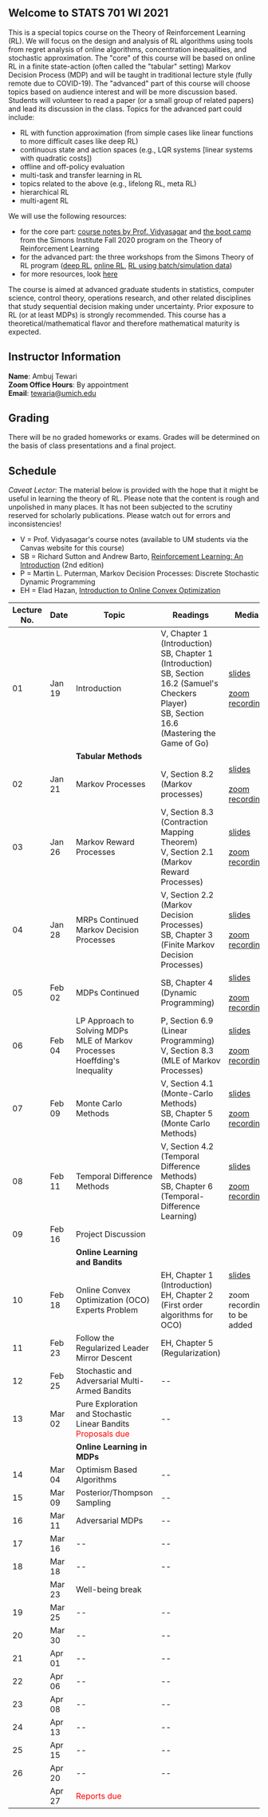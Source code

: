 ## Welcome to STATS 701 WI 2021

This is a special topics course on the Theory of Reinforcement Learning (RL). We will focus on the design and analysis of RL algorithms using tools from regret analysis of online algorithms, concentration inequalities, and stochastic approximation. The "core" of this course will be based on online RL in a finite state-action (often called the "tabular" setting) Markov Decision Process (MDP) and will be taught in traditional lecture style (fully remote due to COVID-19). The "advanced" part of this course will choose topics based on audience interest and will be more discussion based. Students will volunteer to read a paper (or a small group of related papers) and lead its discussion in the class. Topics for the advanced part could include:

- RL with function approximation (from simple cases like linear functions to more difficult cases like deep RL)
- continuous state and action spaces (e.g., LQR systems \[linear systems with quadratic costs\])
- offline and off-policy evaluation
- multi-task and transfer learning in RL
- topics related to the above (e.g., lifelong RL, meta RL)
- hierarchical RL
- multi-agent RL

We will use the following resources:
- for the core part: [course notes by Prof. Vidyasagar](https://www.iith.ac.in/~m_vidyasagar/RL/Gen/) and [the boot camp](https://simons.berkeley.edu/workshops/schedule/14378) from the Simons Institute Fall 2020 program on the Theory of Reinforcement Learning
- for the advanced part: the three workshops from the Simons Theory of RL program ([deep RL](https://simons.berkeley.edu/workshops/schedule/14238), [online RL](https://simons.berkeley.edu/workshops/schedule/14239), [RL using batch/simulation data](https://simons.berkeley.edu/workshops/schedule/14240))  
- for more resources, look [here](resources.md)

The course is aimed at advanced graduate students in statistics, computer science, control theory, operations research, and other related disciplines that study sequential decision making under uncertainty. Prior exposure to RL (or at least MDPs) is strongly recommended. This course has a theoretical/mathematical flavor and therefore mathematical maturity is expected.

## Instructor Information

**Name**: Ambuj Tewari  
**Zoom Office Hours**: By appointment  
**Email**: tewaria@umich.edu  

## Grading

There will be no graded homeworks or exams. Grades will be determined on the basis of class presentations and a final project.

## Schedule 

_Caveat Lector_: The material below is provided with the hope that it might be useful in learning the theory of RL. Please note that the content is rough and unpolished in many places. It has not been subjected to the scrutiny reserved for scholarly publications. Please watch out for errors and inconsistencies!

- V = Prof. Vidyasagar's course notes (available to UM students via the Canvas website for this course)
- SB = Richard Sutton and Andrew Barto, [Reinforcement Learning: An Introduction](http://incompleteideas.net/book/the-book.html) (2nd edition)
- P = Martin L. Puterman, Markov Decision Processes: Discrete Stochastic Dynamic Programming
- EH = Elad Hazan, [Introduction to Online Convex Optimization](https://arxiv.org/pdf/1909.05207.pdf)

Lecture No. | Date | Topic | Readings | Media
--- | --- | --- | --- | ---
01 | Jan 19 | Introduction | V, Chapter 1 (Introduction) <br/> SB, Chapter 1 (Introduction) <br/> SB, Section 16.2 (Samuel's Checkers Player) <br/> SB, Section 16.6 (Mastering the Game of Go) | [slides](slides/Intro.pdf) <br/><br/> [zoom recording](https://www.dropbox.com/s/s5o5up2y7a57p4n/zoom_0.mp4?dl=0)
&nbsp;| &nbsp; | **Tabular Methods** | &nbsp; |
02 | Jan 21 | Markov Processes | V, Section 8.2 (Markov processes) | [slides](slides/MRP.pdf) <br/><br/> [zoom recording](https://www.dropbox.com/s/yx123soh439120x/zoom_0.mp4?dl=0)
03 | Jan 26 | Markov Reward Processes | V, Section 8.3 (Contraction Mapping Theorem) <br/> V, Section 2.1 (Markov Reward Processes) | [slides](slides/MRP2.pdf) <br/><br/> [zoom recording](https://www.dropbox.com/s/scxb2behhqkrkg3/zoom_0.mp4?dl=0)
04 | Jan 28 | MRPs Continued <br/> Markov Decision Processes | V, Section 2.2 (Markov Decision Processes) <br/> SB, Chapter 3 (Finite Markov Decision Processes)| [slides](slides/MDP.pdf) <br/><br/> [zoom recording](https://www.dropbox.com/s/nn0cqpclsr09nz1/zoom_0.mp4?dl=0)
05 | Feb 02 | MDPs Continued | SB, Chapter 4 (Dynamic Programming) | [slides](slides/MDP2.pdf)<br/><br/> [zoom recording](https://www.dropbox.com/s/179yab2qa465y4x/zoom_0.mp4?dl=0)
06 | Feb 04 | LP Approach to Solving MDPs <br/> MLE of Markov Processes <br/> Hoeffding's Inequality | P, Section 6.9 (Linear Programming) <br/> V, Section 8.3 (MLE of Markov Processes) | [slides](slides/MC_methods.pdf) <br/><br/> [zoom recording](https://www.dropbox.com/s/a0ubuosk81931ct/zoom_0.mp4?dl=0)
07 | Feb 09 | Monte Carlo Methods | V, Section 4.1 (Monte-Carlo Methods) <br/> SB, Chapter 5 (Monte Carlo Methods) | [slides](slides/MC_methods2.pdf) <br/><br/> [zoom recording](https://www.dropbox.com/s/tg84g76ti7jfm6y/zoom_0.mp4?dl=0)
08 | Feb 11 | Temporal Difference Methods | V, Section 4.2 (Temporal Difference Methods) <br/> SB, Chapter 6 (Temporal-Difference Learning) | [slides](slides/TD-methods.pdf) <br/><br/> [zoom recording](https://www.dropbox.com/s/6idxa97b3eevf92/zoom_0.mp4?dl=0)
09 | Feb 16 | Project Discussion | &nbsp; |
&nbsp;| &nbsp; | **Online Learning and Bandits** | &nbsp; |
10  | Feb 18 | Online Convex Optimization (OCO) <br/> Experts Problem  | EH, Chapter 1 (Introduction) <br/> EH, Chapter 2 (First order algorithms for OCO) | [slides](slides/full-info_slides.pdf) <br/><br/> zoom recording to be added
11 | Feb 23 | Follow the Regularized Leader <br/> Mirror Descent | EH, Chapter 5 (Regularization) |
12 | Feb 25 | Stochastic and Adversarial Multi-Armed Bandits | -- |
13 | Mar 02 | Pure Exploration and Stochastic Linear Bandits <br/> <span style="color:red">Proposals due</span> | -- |
&nbsp;| &nbsp; | **Online Learning in MDPs** | &nbsp; |
14 | Mar 04 | Optimism Based Algorithms  | -- |
15 | Mar 09 | Posterior/Thompson Sampling | -- |
16 | Mar 11 | Adversarial MDPs | -- |
17 | Mar 16 | -- | -- |
18 | Mar 18 | -- | -- |
&nbsp;| Mar 23 | Well-being break | &nbsp; |
19 | Mar 25 | -- | -- |
20 | Mar 30 | -- | -- |
21 | Apr 01 | -- | -- |
22 | Apr 06 | -- | -- |
23 | Apr 08 | -- | -- |
24 | Apr 13 | -- | -- |
25 | Apr 15 | -- | -- |
26 | Apr 20 | -- | -- |
&nbsp;| Apr 27 | <span style="color:red">Reports due</span> | &nbsp; |
